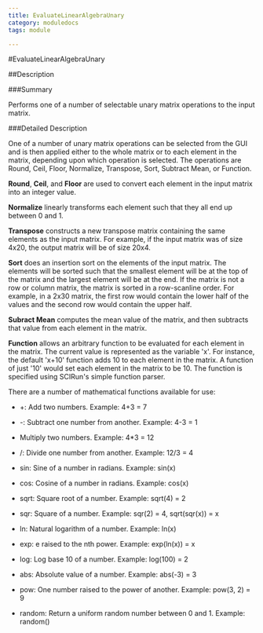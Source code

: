 ```yaml
---
title: EvaluateLinearAlgebraUnary
category: moduledocs
tags: module

---
```


#EvaluateLinearAlgebraUnary

##Description

###Summary

Performs one of a number of selectable unary matrix operations to the input matrix.

###Detailed Description

One of a number of unary matrix operations can be selected from the GUI and is then applied either to the whole matrix or to each element in the matrix, depending upon which operation is selected. The operations are Round, Ceil, Floor, Normalize, Transpose, Sort, Subtract Mean, or Function.

**Round**, **Ceil**, and **Floor** are used to convert each element in the input matrix into an integer value.

**Normalize** linearly transforms each element such that they all end up between 0 and 1.

**Transpose** constructs a new transpose matrix containing the same elements as the input matrix. For example, if the input matrix was of size 4x20, the output matrix will be of size 20x4.

**Sort** does an insertion sort on the elements of the input matrix. The elements will be sorted such that the smallest element will be at the top of the matrix and the largest element will be at the end. If the matrix is not a row or column matrix, the matrix is sorted in a row-scanline order. For example, in a 2x30 matrix, the first row would contain the lower half of the values and the second row would contain the upper half.

**Subract Mean** computes the mean value of the matrix, and then subtracts that value from each element in the matrix.

**Function** allows an arbitrary function to be evaluated for each element in the matrix. The current value is represented as the variable 'x'. For instance, the default 'x+10' function adds 10 to each element in the matrix. A function of just '10' would set each element in the matrix to be 10. The function is specified using SCIRun's simple function parser. 

There are a number of mathematical functions available for use:

  * +: Add two numbers. Example: 4+3 = 7

  * -: Subtract one number from another. Example: 4-3 = 1

  * Multiply two numbers. Example: 4*3 = 12
  
  * /: Divide one number from another. Example: 12/3 = 4

  * sin: Sine of a number in radians. Example: sin(x)

  * cos: Cosine of a number in radians. Example: cos(x)

  * sqrt: Square root of a number. Example: sqrt(4) = 2

  * sqr: Square of a number. Example: sqr(2) = 4, sqrt(sqr(x)) = x

  * ln: Natural logarithm of a number. Example: ln(x)

  * exp: e raised to the nth power. Example: exp(ln(x)) = x

  * log: Log base 10 of a number. Example: log(100) = 2

  * abs: Absolute value of a number. Example: abs(-3) = 3

  * pow: One number raised to the power of another. Example: pow(3, 2) = 9

  * random: Return a uniform random number between 0 and 1. Example: random()

